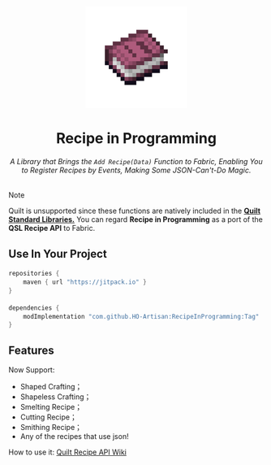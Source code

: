 <div align="center">

<img height="200" width="200" src="./icon/400x400-icon.png" alt="RecipeInProgramming Icon"/>

# Recipe in Programming

###### A Library that Brings the `Add Recipe(Data)` Function to Fabric, Enabling You to Register Recipes by Events, Making Some *JSON-Can't-Do* Magic.

</div>

> [!NOTE]
> Quilt is unsupported since these functions are natively included in the **[Quilt Standard Libraries.](https://github.com/QuiltMC/quilt-standard-libraries)** You can regard **Recipe in Programming** as a port of the **QSL Recipe API** to Fabric.

## Use In Your Project

```groovy
repositories {
    maven { url "https://jitpack.io" }
}

dependencies {
    modImplementation "com.github.HO-Artisan:RecipeInProgramming:Tag"
}
```

## Features

Now Support:
- Shaped Crafting；
- Shapeless Crafting；
- Smelting Recipe；
- Cutting Recipe；
- Smithing Recipe；
- Any of the recipes that use json!

How to use it: [Quilt Recipe API Wiki](https://modder.wiki.quiltmc.org/versions/1.19/data/recipes/recipe_api/)
